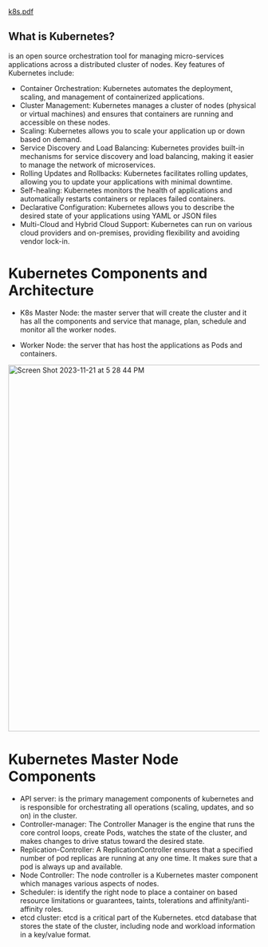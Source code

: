 [k8s.pdf](https://github.com/yismaili/k8s/files/13403819/k8s.pdf)

## What is Kubernetes?

 is an open source orchestration tool for managing micro-services applications across a distributed cluster of nodes.
Key features of Kubernetes include:

   - Container Orchestration: Kubernetes automates the deployment, scaling, and management of containerized applications.
   - Cluster Management: Kubernetes manages a cluster of nodes (physical or virtual machines) and ensures that containers are running and accessible on these nodes.
   - Scaling: Kubernetes allows you to scale your application up or down based on demand.
   - Service Discovery and Load Balancing: Kubernetes provides built-in mechanisms for service discovery and load balancing, making it easier to manage the network of microservices.
   - Rolling Updates and Rollbacks: Kubernetes facilitates rolling updates, allowing you to update your applications with minimal downtime. 
   - Self-healing: Kubernetes monitors the health of applications and automatically restarts containers or replaces failed containers. 
   - Declarative Configuration: Kubernetes allows you to describe the desired state of your applications using YAML or JSON files 
   - Multi-Cloud and Hybrid Cloud Support: Kubernetes can run on various cloud providers and on-premises, providing flexibility and avoiding vendor lock-in.

# Kubernetes Components and Architecture

   - K8s Master Node:
    the master server that will create the cluster and it has all the components and service that manage, plan, schedule and monitor all the worker nodes.

   - Worker Node:
    the server that has host the applications as Pods and containers.

   <img width="734" alt="Screen Shot 2023-11-21 at 5 28 44 PM" src="https://github.com/yismaili/k8s/assets/69278312/e0608a1e-dd05-42f5-919d-44ce4c049b29">

 # Kubernetes Master Node Components

   - API server: is the primary management components of kubernetes and is responsible for orchestrating all operations (scaling, updates, and so on) in the cluster.
   - Controller-manager: The Controller Manager is the engine that runs the core control loops, create Pods, watches the state of the cluster, and makes changes to drive status toward the desired state.
   - Replication-Controller: A ReplicationController ensures that a specified number of pod replicas are running at any one time. It makes sure that a pod is always up and available.
   - Node Controller: The node controller is a Kubernetes master component which manages various aspects of nodes.
   - Scheduler: is identify the right node to place a container on based resource limitations or guarantees, taints, tolerations and affinity/anti-affinity roles.
   - etcd cluster: etcd is a critical part of the Kubernetes. etcd database that stores the state of the cluster, including node and workload information in a key/value format.

    
